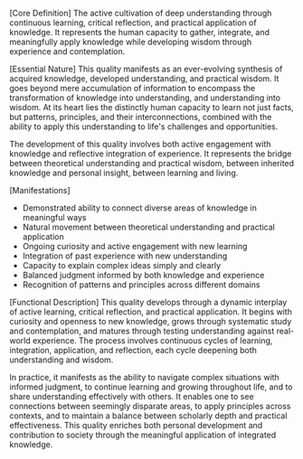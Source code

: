 [Core Definition]
The active cultivation of deep understanding through continuous learning, critical reflection, and practical application of knowledge. It represents the human capacity to gather, integrate, and meaningfully apply knowledge while developing wisdom through experience and contemplation.

[Essential Nature]
This quality manifests as an ever-evolving synthesis of acquired knowledge, developed understanding, and practical wisdom. It goes beyond mere accumulation of information to encompass the transformation of knowledge into understanding, and understanding into wisdom. At its heart lies the distinctly human capacity to learn not just facts, but patterns, principles, and their interconnections, combined with the ability to apply this understanding to life's challenges and opportunities.

The development of this quality involves both active engagement with knowledge and reflective integration of experience. It represents the bridge between theoretical understanding and practical wisdom, between inherited knowledge and personal insight, between learning and living.

[Manifestations]
- Demonstrated ability to connect diverse areas of knowledge in meaningful ways
- Natural movement between theoretical understanding and practical application
- Ongoing curiosity and active engagement with new learning
- Integration of past experience with new understanding
- Capacity to explain complex ideas simply and clearly
- Balanced judgment informed by both knowledge and experience
- Recognition of patterns and principles across different domains

[Functional Description]
This quality develops through a dynamic interplay of active learning, critical reflection, and practical application. It begins with curiosity and openness to new knowledge, grows through systematic study and contemplation, and matures through testing understanding against real-world experience. The process involves continuous cycles of learning, integration, application, and reflection, each cycle deepening both understanding and wisdom.

In practice, it manifests as the ability to navigate complex situations with informed judgment, to continue learning and growing throughout life, and to share understanding effectively with others. It enables one to see connections between seemingly disparate areas, to apply principles across contexts, and to maintain a balance between scholarly depth and practical effectiveness. This quality enriches both personal development and contribution to society through the meaningful application of integrated knowledge.